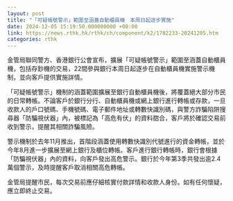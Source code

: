 ```yaml
---
layout: post
title: "「可疑帳號警示」範圍至涵蓋自動櫃員機　本周日起逐步實施"
date: 2024-12-05 15:19:50.000000000 +08:00
link: https://news.rthk.hk/rthk/ch/component/k2/1782233-20241205.htm
categories: rthk
---
```


金管局聯同警方、香港銀行公會宣布，擴展「可疑帳號警示」範圍至涵蓋自動櫃員機，包括存鈔機的交易，22間參與銀行本周日起逐步在自動櫃員機實施警示機制，並向客戶提供實施詳情。

「可疑帳號警示」機制的涵蓋範圍擴展至銀行自動櫃員機後，將覆蓋絕大部分市民的日常轉帳。不論客戶於銀行分行、自動櫃員機或網上銀行進行轉帳或存款，一旦收款人的戶口號碼、手機號碼、電子郵件地址或轉數快識別碼，與警方詐騙陷阱搜尋器「防騙視伏器」內，被標記為「高危有伏」的資料脗合，客戶將於確認交易前收到警示，提醒其相關詐騙風險。

警示機制於去年11月推出，首階段涵蓋使用轉數快識別代號進行的資金轉帳，並於今年8月進一步擴展至網上銀行及櫃位轉帳。客戶進行銀行轉帳時，銀行會根據「防騙視伏器」內的資料，向客戶發出高危警示。銀行於今年第3季共發出逾2.4萬個警示，及時提醒客戶取消相關高危轉帳。

金管局提醒市民，每次交易前應仔細核實付款詳情和收款人身份。如有任何懷疑，應立即終止交易。
